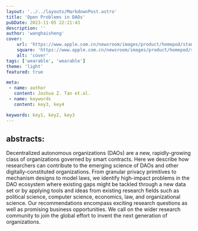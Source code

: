 ```yaml
---
layout: '../../layouts/MarkdownPost.astro'
title: 'Open Problems in DAOs'
pubDate: 2023-11-05 22:21:43
description: ''
author: 'wanghaisheng'
cover:
    url: 'https://www.apple.com.cn/newsroom/images/product/homepod/standard/Apple-HomePod-hero-230118_big.jpg.large_2x.jpg'
    square: 'https://www.apple.com.cn/newsroom/images/product/homepod/standard/Apple-HomePod-hero-230118_big.jpg.large_2x.jpg'
    alt: 'cover'
tags: ['wearable', 'wearable'] 
theme: 'light'
featured: true

meta:
 - name: author
   content: Joshua Z. Tan et.al.
 - name: keywords
   content: key3, key4

keywords: key1, key2, key3
---
```


## abstracts:
Decentralized autonomous organizations (DAOs) are a new, rapidly-growing class of organizations governed by smart contracts. Here we describe how researchers can contribute to the emerging science of DAOs and other digitally-constituted organizations. From granular privacy primitives to mechanism designs to model laws, we identify high-impact problems in the DAO ecosystem where existing gaps might be tackled through a new data set or by applying tools and ideas from existing research fields such as political science, computer science, economics, law, and organizational science. Our recommendations encompass exciting research questions as well as promising business opportunities. We call on the wider research community to join the global effort to invent the next generation of organizations.
